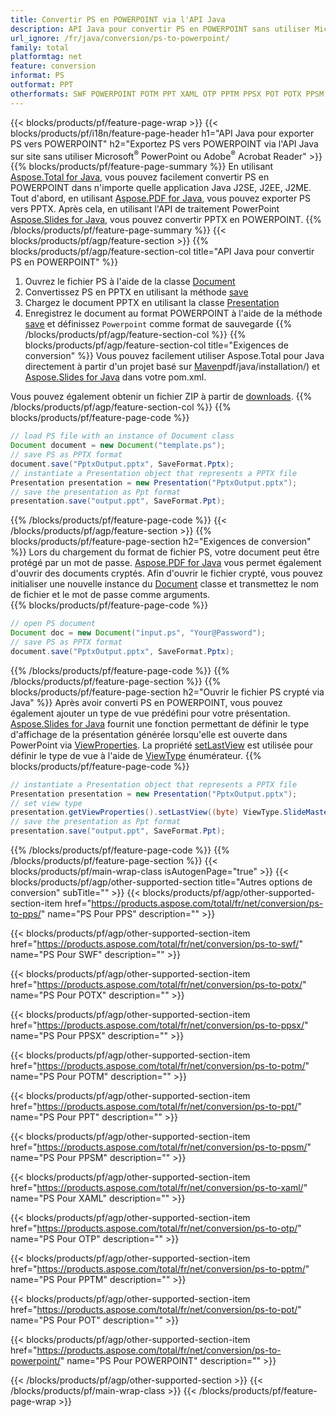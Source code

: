 ```yaml
---
title: Convertir PS en POWERPOINT via l'API Java
description: API Java pour convertir PS en POWERPOINT sans utiliser Microsoft Word
url_ignore: /fr/java/conversion/ps-to-powerpoint/
family: total
platformtag: net
feature: conversion
informat: PS
outformat: PPT
otherformats: SWF POWERPOINT POTM PPT XAML OTP PPTM PPSX POT POTX PPSM PPS
---
```

{{< blocks/products/pf/feature-page-wrap >}}
{{< blocks/products/pf/i18n/feature-page-header h1="API Java pour exporter PS vers POWERPOINT" h2="Exportez PS vers POWERPOINT via l'API Java sur site sans utiliser Microsoft<sup>&reg;</sup> PowerPoint ou Adobe<sup>&reg;</sup> Acrobat Reader" >}}
{{% blocks/products/pf/feature-page-summary %}}
En utilisant [Aspose.Total for Java](https://products.aspose.com/total/java/), vous pouvez facilement convertir PS en POWERPOINT dans n'importe quelle application Java J2SE, J2EE, J2ME. Tout d'abord, en utilisant [Aspose.PDF for Java](https://products.aspose.com/pdf/java/), vous pouvez exporter PS vers PPTX. Après cela, en utilisant l'API de traitement PowerPoint [Aspose.Slides for Java](https://products.aspose.com/slides/java/), vous pouvez convertir PPTX en POWERPOINT.
{{% /blocks/products/pf/feature-page-summary  %}}
{{< blocks/products/pf/agp/feature-section >}}
{{% blocks/products/pf/agp/feature-section-col title="API Java pour convertir PS en POWERPOINT" %}}
1. Ouvrez le fichier PS à l'aide de la classe [Document](https://reference.aspose.com/pdf/java/com.aspose.pdf/Document)
2. Convertissez PS en PPTX en utilisant la méthode [save](https://reference.aspose.com/pdf/java/com.aspose.pdf/Document#save-java.lang.String-int-)
3. Chargez le document PPTX en utilisant la classe [Presentation](https://reference.aspose.com/slides/java/com.aspose.slides/Presentation)
4. Enregistrez le document au format POWERPOINT à l'aide de la méthode [save](https://reference.aspose.com/slides/java/com.aspose.slides/Presentation#save-java.lang.String-int-) et définissez `Powerpoint` comme format de sauvegarde
{{% /blocks/products/pf/agp/feature-section-col %}}
{{% blocks/products/pf/agp/feature-section-col title="Exigences de conversion" %}}
Vous pouvez facilement utiliser Aspose.Total pour Java directement à partir d'un projet basé sur [Maven](https://releases.aspose.com/total/java/)pdf/java/installation/) et [Aspose.Slides for Java](https://docs.aspose.com/slides/java/installation/) dans votre pom.xml.

Vous pouvez également obtenir un fichier ZIP à partir de [downloads](https://releases.aspose.com/total/java).
{{% /blocks/products/pf/agp/feature-section-col %}}
{{% blocks/products/pf/feature-page-code %}}

```java
// load PS file with an instance of Document class
Document document = new Document("template.ps");
// save PS as PPTX format 
document.save("PptxOutput.pptx", SaveFormat.Pptx); 
// instantiate a Presentation object that represents a PPTX file
Presentation presentation = new Presentation("PptxOutput.pptx");
// save the presentation as Ppt format
presentation.save("output.ppt", SaveFormat.Ppt);   
```

{{% /blocks/products/pf/feature-page-code %}}
{{< /blocks/products/pf/agp/feature-section >}}
{{% blocks/products/pf/feature-page-section  h2="Exigences de conversion" %}}
Lors du chargement du format de fichier PS, votre document peut être protégé par un mot de passe. [Aspose.PDF for Java](https://products.aspose.com/pdf/java/) vous permet également d'ouvrir des documents cryptés. Afin d'ouvrir le fichier crypté, vous pouvez initialiser une nouvelle instance du [Document](https://reference.aspose.com/pdf/java/com.aspose.pdf/Document#Document-java.lang.String-java.lang.String-) classe et transmettez le nom de fichier et le mot de passe comme arguments.  
{{% blocks/products/pf/feature-page-code %}}

```java
// open PS document
Document doc = new Document("input.ps", "Your@Password");
// save PS as PPTX format 
document.save("PptxOutput.pptx", SaveFormat.Pptx); 

```

{{% /blocks/products/pf/feature-page-code  %}}
{{% /blocks/products/pf/feature-page-section %}}
{{% blocks/products/pf/feature-page-section  h2="Ouvrir le fichier PS crypté via Java" %}}
Après avoir converti PS en POWERPOINT, vous pouvez également ajouter un type de vue prédéfini pour votre présentation. [Aspose.Slides for Java](https://products.aspose.com/slides/java/) fournit une fonction permettant de définir le type d'affichage de la présentation générée lorsqu'elle est ouverte dans PowerPoint via [ViewProperties](https://reference.aspose.com/slides/java/com.aspose.slides/ViewProperties). La propriété [setLastView](https://reference.aspose.com/slides/java/com.aspose.slides/ViewProperties#setLastView-int-) est utilisée pour définir le type de vue à l'aide de [ViewType](https://reference.aspose.com/slides/java/com.aspose.slides/ViewType) énumérateur. 
{{% blocks/products/pf/feature-page-code %}}

```java
// instantiate a Presentation object that represents a PPTX file
Presentation presentation = new Presentation("PptxOutput.pptx");
// set view type
presentation.getViewProperties().setLastView((byte) ViewType.SlideMasterView);
// save the presentation as Ppt format
presentation.save("output.ppt", SaveFormat.Ppt);    
```

{{% /blocks/products/pf/feature-page-code  %}}
{{% /blocks/products/pf/feature-page-section %}}
{{< blocks/products/pf/main-wrap-class isAutogenPage="true" >}}
{{< blocks/products/pf/agp/other-supported-section title="Autres options de conversion" subTitle="" >}}
{{< blocks/products/pf/agp/other-supported-section-item href="https://products.aspose.com/total/fr/net/conversion/ps-to-pps/" name="PS Pour PPS" description="" >}}

{{< blocks/products/pf/agp/other-supported-section-item href="https://products.aspose.com/total/fr/net/conversion/ps-to-swf/" name="PS Pour SWF" description="" >}}

{{< blocks/products/pf/agp/other-supported-section-item href="https://products.aspose.com/total/fr/net/conversion/ps-to-potx/" name="PS Pour POTX" description="" >}}

{{< blocks/products/pf/agp/other-supported-section-item href="https://products.aspose.com/total/fr/net/conversion/ps-to-ppsx/" name="PS Pour PPSX" description="" >}}

{{< blocks/products/pf/agp/other-supported-section-item href="https://products.aspose.com/total/fr/net/conversion/ps-to-potm/" name="PS Pour POTM" description="" >}}

{{< blocks/products/pf/agp/other-supported-section-item href="https://products.aspose.com/total/fr/net/conversion/ps-to-ppt/" name="PS Pour PPT" description="" >}}

{{< blocks/products/pf/agp/other-supported-section-item href="https://products.aspose.com/total/fr/net/conversion/ps-to-ppsm/" name="PS Pour PPSM" description="" >}}

{{< blocks/products/pf/agp/other-supported-section-item href="https://products.aspose.com/total/fr/net/conversion/ps-to-xaml/" name="PS Pour XAML" description="" >}}

{{< blocks/products/pf/agp/other-supported-section-item href="https://products.aspose.com/total/fr/net/conversion/ps-to-otp/" name="PS Pour OTP" description="" >}}

{{< blocks/products/pf/agp/other-supported-section-item href="https://products.aspose.com/total/fr/net/conversion/ps-to-pptm/" name="PS Pour PPTM" description="" >}}

{{< blocks/products/pf/agp/other-supported-section-item href="https://products.aspose.com/total/fr/net/conversion/ps-to-pot/" name="PS Pour POT" description="" >}}

{{< blocks/products/pf/agp/other-supported-section-item href="https://products.aspose.com/total/fr/net/conversion/ps-to-powerpoint/" name="PS Pour POWERPOINT" description="" >}}


{{< /blocks/products/pf/agp/other-supported-section >}}
{{< /blocks/products/pf/main-wrap-class >}}
{{< /blocks/products/pf/feature-page-wrap >}}